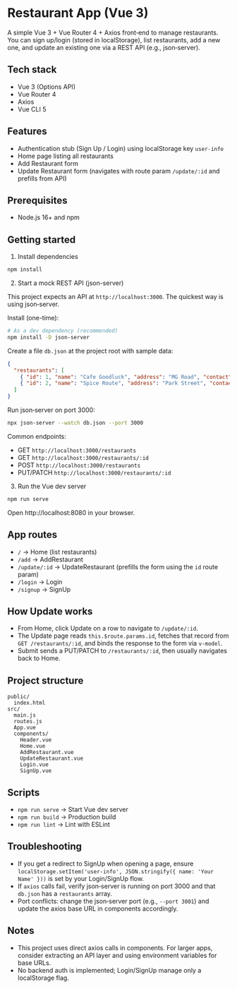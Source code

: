 # Restaurant App (Vue 3)

A simple Vue 3 + Vue Router 4 + Axios front‑end to manage restaurants. You can sign up/login (stored in localStorage), list restaurants, add a new one, and update an existing one via a REST API (e.g., json‑server).

## Tech stack

- Vue 3 (Options API)
- Vue Router 4
- Axios
- Vue CLI 5

## Features

- Authentication stub (Sign Up / Login) using localStorage key `user-info`
- Home page listing all restaurants
- Add Restaurant form
- Update Restaurant form (navigates with route param `/update/:id` and prefills from API)

## Prerequisites

- Node.js 16+ and npm

## Getting started

1) Install dependencies

```bash
npm install
```

2) Start a mock REST API (json-server)

This project expects an API at `http://localhost:3000`. The quickest way is using json‑server.

Install (one-time):

```bash
# As a dev dependency (recommended)
npm install -D json-server
```

Create a file `db.json` at the project root with sample data:

```json
{
  "restaurants": [
    { "id": 1, "name": "Cafe Goodluck", "address": "MG Road", "contact": "+91-9999999999" },
    { "id": 2, "name": "Spice Route", "address": "Park Street", "contact": "+91-8888888888" }
  ]
}
```

Run json‑server on port 3000:

```bash
npx json-server --watch db.json --port 3000
```

Common endpoints:

- GET `http://localhost:3000/restaurants`
- GET `http://localhost:3000/restaurants/:id`
- POST `http://localhost:3000/restaurants`
- PUT/PATCH `http://localhost:3000/restaurants/:id`

3) Run the Vue dev server

```bash
npm run serve
```

Open http://localhost:8080 in your browser.

## App routes

- `/` → Home (list restaurants)
- `/add` → AddRestaurant
- `/update/:id` → UpdateRestaurant (prefills the form using the `id` route param)
- `/login` → Login
- `/signup` → SignUp

## How Update works

- From Home, click Update on a row to navigate to `/update/:id`.
- The Update page reads `this.$route.params.id`, fetches that record from `GET /restaurants/:id`, and binds the response to the form via `v-model`.
- Submit sends a PUT/PATCH to `/restaurants/:id`, then usually navigates back to Home.

## Project structure

```
public/
  index.html
src/
  main.js
  routes.js
  App.vue
  components/
    Header.vue
    Home.vue
    AddRestaurant.vue
    UpdateRestaurant.vue
    Login.vue
    SignUp.vue
```

## Scripts

- `npm run serve` → Start Vue dev server
- `npm run build` → Production build
- `npm run lint` → Lint with ESLint

## Troubleshooting

- If you get a redirect to SignUp when opening a page, ensure `localStorage.setItem('user-info', JSON.stringify({ name: 'Your Name' }))` is set by your Login/SignUp flow.
- If `axios` calls fail, verify json‑server is running on port 3000 and that `db.json` has a `restaurants` array.
- Port conflicts: change the json‑server port (e.g., `--port 3001`) and update the axios base URL in components accordingly.

## Notes

- This project uses direct axios calls in components. For larger apps, consider extracting an API layer and using environment variables for base URLs.
- No backend auth is implemented; Login/SignUp manage only a localStorage flag.
